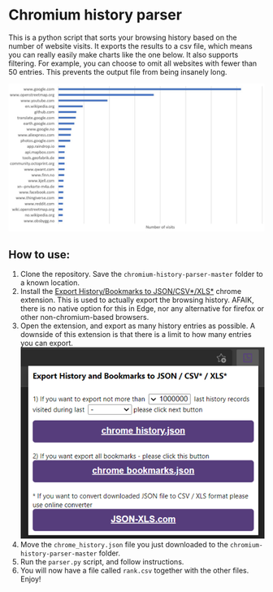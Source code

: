 # Chromium history parser

This is a python script that sorts your browsing history based on the number of website visits. It exports the results to a csv file, which means you can really easily make charts like the one below. It also supports filtering. For example, you can choose to omit all websites with fewer than 50 entries. This prevents the output file from being insanely long. 

![Chart](readme/chart.jpg)

## How to use:
1) Clone the repository. Save the `chromium-history-parser-master` folder to a known location. 
2) Install the [Export History/Bookmarks to JSON/CSV*/XLS*](https://chrome.google.com/webstore/detail/export-historybookmarks-t/dcoegfodcnjofhjfbhegcgjgapeichlf) chrome extension. This is used to actually export the browsing history. AFAIK, there is no native option for this in Edge, nor any alternative for firefox or other non-chromium-based browsers. 
3) Open the extension, and export as many history entries as possible. A downside of this extension is that there is a limit to how many entries you can export. ![Extension](readme/extension.png)
4) Move the `chrome_history.json` file you just downloaded to the `chromium-history-parser-master` folder. 
5) Run the `parser.py` script, and follow instructions. 
6) You will now have a file called `rank.csv` together with the other files. Enjoy!